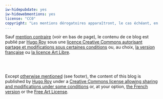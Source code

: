 ```yaml
---
iw-hidepubdate: yes
iw-hidewebmentions: yes
license: "CC0"
copyright: "Les mentions dérogatoires apparaîtront, le cas échéant, en bas de chaque page comme ceci.    This is how derogations (if any) will appear."
...
```


<p id="legal" role="contentinfo">
Sauf <a href="#pagelicense" title="Ajouter #pagelicense ou #pagecopyright à la fin de l'URI de n'importe quelle page de ce wiki pour vérifier">mention contraire</a> (voir en bas de page), le contenu de ce blog est publié par <a href="http://hugoroy.eu" rel="author">Hugo Roy</a> sous une <a xmlns:xh="http://www.w3.org/1999/xhtml/vocab#" xmlns:rdf="http://www.w3.org/1999/02/22-rdf-syntax-ns#" rel="xh:license license" href="//creativecommons.org/licenses/by-sa/4.0/" title="CC BY-SA 4.0">licence Creative Commons autorisant partage et modifications sous certaines conditions</a> ou, au choix, <a href="//creativecommons.org/licenses/by-sa/3.0/fr/" title="CC BY-SA 3.0 FR">la version française</a> ou <a href="http://artlibre.org" title="LAL 1.3">la licence Art Libre</a>.

<br><br>

Except <a href="#pagelicense" title="Just add #pagelicense or #pagecopyright at the end of the URI of any page on this wiki to check">otherwise mentioned</a> (see footer), the
        content of this blog is published by <a href="http://hugoroy.eu" rel="author">Hugo Roy</a> 
        under a
        <a xmlns:xh="http://www.w3.org/1999/xhtml/vocab#" xmlns:rdf="http://www.w3.org/1999/02/22-rdf-syntax-ns#" rel="xh:license license" href="//creativecommons.org/licenses/by-sa/4.0/" title="CC BY-SA 4.0">Creative Commons
            license allowing sharing and modifications under some
            conditions</a> or, at your option, <a href="//creativecommons.org/licenses/by-sa/3.0/fr/" title="CC BY-SA 3.0 FR">the French
            version</a> or the <a href="http://artlibre.org" title="LAL 1.3">Free Art License</a>.</p>
